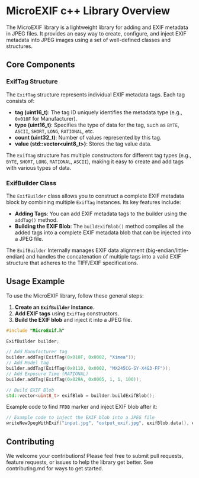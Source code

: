 # MicroEXIF c++ Library Overview

The MicroEXIF library is a lightweight library for adding and EXIF metadata in JPEG files. It provides an easy way to create, configure, and inject EXIF metadata into JPEG images using a set of well-defined classes and structures.

## Core Components

### ExifTag Structure

The `ExifTag` structure represents individual EXIF metadata tags. Each tag consists of:

- **tag (uint16\_t)**: The tag ID uniquely identifies the metadata type (e.g., `0x010F` for Manufacturer).
- **type (uint16\_t)**: Specifies the type of data for the tag, such as `BYTE`, `ASCII`, `SHORT`, `LONG`, `RATIONAL`, etc.
- **count (uint32\_t)**: Number of values represented by this tag.
- **value (std::vector\<uint8\_t>)**: Stores the tag value data.

The `ExifTag` structure has multiple constructors for different tag types (e.g., `BYTE`, `SHORT`, `LONG`, `RATIONAL`, `ASCII`), making it easy to create and add tags with various types of data.

### ExifBuilder Class

The `ExifBuilder` class allows you to construct a complete EXIF metadata block by combining multiple `ExifTag` instances. Its key features include:

- **Adding Tags**: You can add EXIF metadata tags to the builder using the `addTag()` method.
- **Building the EXIF Blob**: The `buildExifBlob()` method compiles all the added tags into a complete EXIF metadata blob that can be injected into a JPEG file.

The `ExifBuilder` Internally manages EXIF data alignment (big-endian/little-endian) and handles the concatenation of multiple tags into a valid EXIF structure that adheres to the TIFF/EXIF specifications.

## Usage Example

To use the MicroEXIF library, follow these general steps:

1. **Create an `ExifBuilder` instance**.
2. **Add EXIF tags** using `ExifTag` constructors.
3. **Build the EXIF blob** and inject it into a JPEG file.

```cpp
#include "MicroExif.h"

ExifBuilder builder;

// Add Manufacturer tag
builder.addTag(ExifTag(0x010F, 0x0002, "Ximea"));
// Add Model tag
builder.addTag(ExifTag(0x0110, 0x0002, "MX245CG-SY-X4G3-FF"));
// Add Exposure Time (RATIONAL)
builder.addTag(ExifTag(0x829A, 0x0005, 1, 1, 100));

// Build EXIF Blob
std::vector<uint8_t> exifBlob = builder.buildExifBlob();
```
Example code to find `FFDB` marker and inject EXIF blob after it:

```cpp
// Example code to inject the EXIF blob into a JPEG file
writeNewJpegWithExif("input.jpg", "output_exif.jpg", exifBlob.data(), exifBlob.size());
```

## Contributing
We welcome your contributions! Please feel free to submit pull requests, feature requests, or issues to help the library get better.
See contributing.md for ways to get started.
